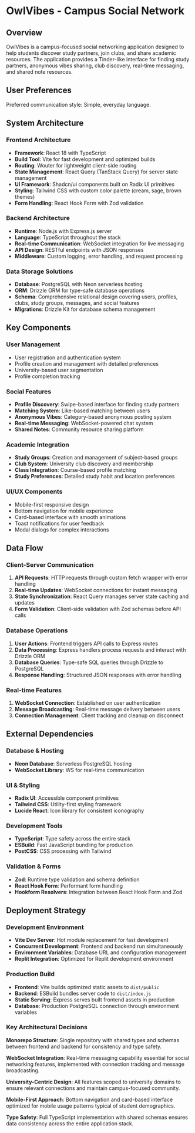 # OwlVibes - Campus Social Network

## Overview

OwlVibes is a campus-focused social networking application designed to help students discover study partners, join clubs, and share academic resources. The application provides a Tinder-like interface for finding study partners, anonymous vibes sharing, club discovery, real-time messaging, and shared note resources.

## User Preferences

Preferred communication style: Simple, everyday language.

## System Architecture

### Frontend Architecture
- **Framework**: React 18 with TypeScript
- **Build Tool**: Vite for fast development and optimized builds
- **Routing**: Wouter for lightweight client-side routing
- **State Management**: React Query (TanStack Query) for server state management
- **UI Framework**: Shadcn/ui components built on Radix UI primitives
- **Styling**: Tailwind CSS with custom color palette (cream, sage, brown themes)
- **Form Handling**: React Hook Form with Zod validation

### Backend Architecture
- **Runtime**: Node.js with Express.js server
- **Language**: TypeScript throughout the stack
- **Real-time Communication**: WebSocket integration for live messaging
- **API Design**: RESTful endpoints with JSON responses
- **Middleware**: Custom logging, error handling, and request processing

### Data Storage Solutions
- **Database**: PostgreSQL with Neon serverless hosting
- **ORM**: Drizzle ORM for type-safe database operations
- **Schema**: Comprehensive relational design covering users, profiles, clubs, study groups, messages, and social features
- **Migrations**: Drizzle Kit for database schema management

## Key Components

### User Management
- User registration and authentication system
- Profile creation and management with detailed preferences
- University-based user segmentation
- Profile completion tracking

### Social Features
- **Profile Discovery**: Swipe-based interface for finding study partners
- **Matching System**: Like-based matching between users
- **Anonymous Vibes**: Category-based anonymous posting system
- **Real-time Messaging**: WebSocket-powered chat system
- **Shared Notes**: Community resource sharing platform

### Academic Integration
- **Study Groups**: Creation and management of subject-based groups
- **Club System**: University club discovery and membership
- **Class Integration**: Course-based profile matching
- **Study Preferences**: Detailed study habit and location preferences

### UI/UX Components
- Mobile-first responsive design
- Bottom navigation for mobile experience
- Card-based interface with smooth animations
- Toast notifications for user feedback
- Modal dialogs for complex interactions

## Data Flow

### Client-Server Communication
1. **API Requests**: HTTP requests through custom fetch wrapper with error handling
2. **Real-time Updates**: WebSocket connections for instant messaging
3. **State Synchronization**: React Query manages server state caching and updates
4. **Form Validation**: Client-side validation with Zod schemas before API calls

### Database Operations
1. **User Actions**: Frontend triggers API calls to Express routes
2. **Data Processing**: Express handlers process requests and interact with Drizzle ORM
3. **Database Queries**: Type-safe SQL queries through Drizzle to PostgreSQL
4. **Response Handling**: Structured JSON responses with error handling

### Real-time Features
1. **WebSocket Connection**: Established on user authentication
2. **Message Broadcasting**: Real-time message delivery between users
3. **Connection Management**: Client tracking and cleanup on disconnect

## External Dependencies

### Database & Hosting
- **Neon Database**: Serverless PostgreSQL hosting
- **WebSocket Library**: WS for real-time communication

### UI & Styling
- **Radix UI**: Accessible component primitives
- **Tailwind CSS**: Utility-first styling framework
- **Lucide React**: Icon library for consistent iconography

### Development Tools
- **TypeScript**: Type safety across the entire stack
- **ESBuild**: Fast JavaScript bundling for production
- **PostCSS**: CSS processing with Tailwind

### Validation & Forms
- **Zod**: Runtime type validation and schema definition
- **React Hook Form**: Performant form handling
- **Hookform Resolvers**: Integration between React Hook Form and Zod

## Deployment Strategy

### Development Environment
- **Vite Dev Server**: Hot module replacement for fast development
- **Concurrent Development**: Frontend and backend run simultaneously
- **Environment Variables**: Database URL and configuration management
- **Replit Integration**: Optimized for Replit development environment

### Production Build
- **Frontend**: Vite builds optimized static assets to `dist/public`
- **Backend**: ESBuild bundles server code to `dist/index.js`
- **Static Serving**: Express serves built frontend assets in production
- **Database**: Production PostgreSQL connection through environment variables

### Key Architectural Decisions

**Monorepo Structure**: Single repository with shared types and schemas between frontend and backend for consistency and type safety.

**WebSocket Integration**: Real-time messaging capability essential for social networking features, implemented with connection tracking and message broadcasting.

**University-Centric Design**: All features scoped to university domains to ensure relevant connections and maintain campus-focused community.

**Mobile-First Approach**: Bottom navigation and card-based interface optimized for mobile usage patterns typical of student demographics.

**Type Safety**: Full TypeScript implementation with shared schemas ensures data consistency across the entire application stack.